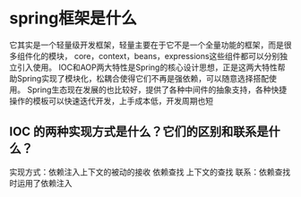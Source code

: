 # spring框架是什么
它其实是一个轻量级开发框架，轻量主要在于它不是一个全量功能的框架，而是很多组件化的模块，
core，context，beans，expressions这些组件都可以分别独立引入使用。
IOC和AOP两大特性是Spring的核心设计思想，正是这两大特性帮助Spring实现了模块化，松耦合使得它们不再是强依赖，可以随意选择搭配使用。
Spring生态现在发展的也比较好，提供了各种中间件的抽象支持，各种快捷操作的模板可以快速迭代开发，上手成本低，开发周期也短

## IOC 的两种实现方式是什么？它们的区别和联系是什么？
实现方式：依赖注入上下文的被动的接收 依赖查找 上下文的查找 联系：依赖查找时运用了依赖注入
